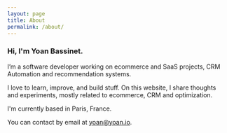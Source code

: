 ```yaml
---
layout: page
title: About
permalink: /about/
---
```


### Hi, I'm Yoan Bassinet.

I’m a software developer working on ecommerce and SaaS projects, CRM Automation and recommendation systems.

I love to learn, improve, and build stuff. On this website, I share thoughts and experiments, mostly related to ecommerce, CRM and optimization.

I'm currently based in Paris, France.

You can contact by email at yoan@yoan.io.


